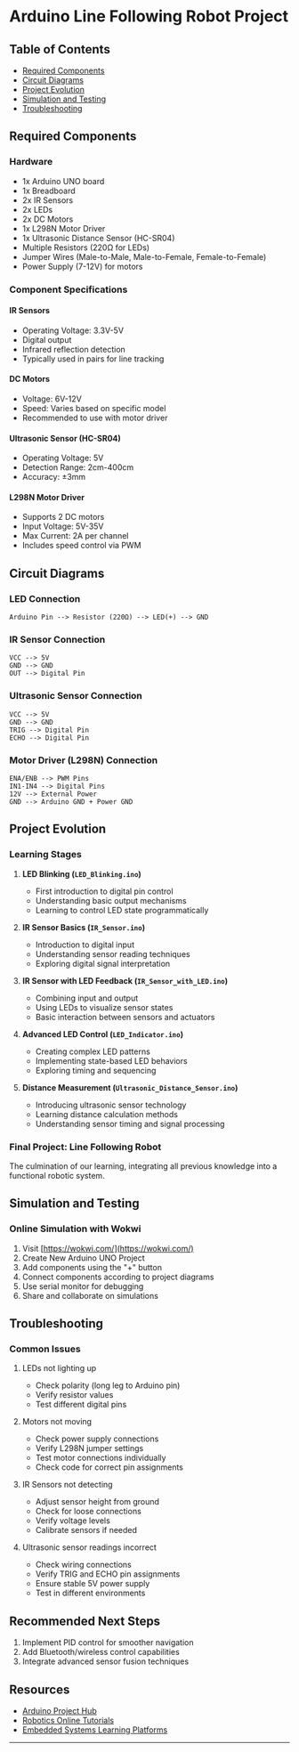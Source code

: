 # Arduino Line Following Robot Project

## Table of Contents
- [Required Components](#required-components)
- [Circuit Diagrams](#circuit-diagrams)
- [Project Evolution](#project-evolution)
- [Simulation and Testing](#simulation-and-testing)
- [Troubleshooting](#troubleshooting)

## Required Components

### Hardware
- 1x Arduino UNO board
- 1x Breadboard
- 2x IR Sensors
- 2x LEDs
- 2x DC Motors
- 1x L298N Motor Driver
- 1x Ultrasonic Distance Sensor (HC-SR04)
- Multiple Resistors (220Ω for LEDs)
- Jumper Wires (Male-to-Male, Male-to-Female, Female-to-Female)
- Power Supply (7-12V) for motors

### Component Specifications

#### IR Sensors
- Operating Voltage: 3.3V-5V
- Digital output
- Infrared reflection detection
- Typically used in pairs for line tracking

#### DC Motors
- Voltage: 6V-12V
- Speed: Varies based on specific model
- Recommended to use with motor driver

#### Ultrasonic Sensor (HC-SR04)
- Operating Voltage: 5V
- Detection Range: 2cm-400cm
- Accuracy: ±3mm

#### L298N Motor Driver
- Supports 2 DC motors
- Input Voltage: 5V-35V
- Max Current: 2A per channel
- Includes speed control via PWM

## Circuit Diagrams

### LED Connection
```
Arduino Pin --> Resistor (220Ω) --> LED(+) --> GND
```

### IR Sensor Connection
```
VCC --> 5V
GND --> GND
OUT --> Digital Pin
```

### Ultrasonic Sensor Connection
```
VCC --> 5V
GND --> GND
TRIG --> Digital Pin
ECHO --> Digital Pin
```

### Motor Driver (L298N) Connection
```
ENA/ENB --> PWM Pins
IN1-IN4 --> Digital Pins
12V --> External Power
GND --> Arduino GND + Power GND
```

## Project Evolution

### Learning Stages

1. **LED Blinking (`LED_Blinking.ino`)**
   - First introduction to digital pin control
   - Understanding basic output mechanisms
   - Learning to control LED state programmatically

2. **IR Sensor Basics (`IR_Sensor.ino`)**
   - Introduction to digital input
   - Understanding sensor reading techniques
   - Exploring digital signal interpretation

3. **IR Sensor with LED Feedback (`IR_Sensor_with_LED.ino`)**
   - Combining input and output
   - Using LEDs to visualize sensor states
   - Basic interaction between sensors and actuators

4. **Advanced LED Control (`LED_Indicator.ino`)**
   - Creating complex LED patterns
   - Implementing state-based LED behaviors
   - Exploring timing and sequencing

5. **Distance Measurement (`Ultrasonic_Distance_Sensor.ino`)**
   - Introducing ultrasonic sensor technology
   - Learning distance calculation methods
   - Understanding sensor timing and signal processing

### Final Project: Line Following Robot
The culmination of our learning, integrating all previous knowledge into a functional robotic system.

## Simulation and Testing

### Online Simulation with Wokwi
1. Visit [https://wokwi.com/](https://wokwi.com/)
2. Create New Arduino UNO Project
3. Add components using the "+" button
4. Connect components according to project diagrams
5. Use serial monitor for debugging
6. Share and collaborate on simulations

## Troubleshooting

### Common Issues

1. LEDs not lighting up
   - Check polarity (long leg to Arduino pin)
   - Verify resistor values
   - Test different digital pins

2. Motors not moving
   - Check power supply connections
   - Verify L298N jumper settings
   - Test motor connections individually
   - Check code for correct pin assignments

3. IR Sensors not detecting
   - Adjust sensor height from ground
   - Check for loose connections
   - Verify voltage levels
   - Calibrate sensors if needed

4. Ultrasonic sensor readings incorrect
   - Check wiring connections
   - Verify TRIG and ECHO pin assignments
   - Ensure stable 5V power supply
   - Test in different environments

## Recommended Next Steps
1. Implement PID control for smoother navigation
2. Add Bluetooth/wireless control capabilities
3. Integrate advanced sensor fusion techniques

## Resources
- [Arduino Project Hub](https://create.arduino.cc/projecthub)
- [Robotics Online Tutorials](https://www.robotshop.com/community/)
- [Embedded Systems Learning Platforms](https://www.embedded.com/)

---
